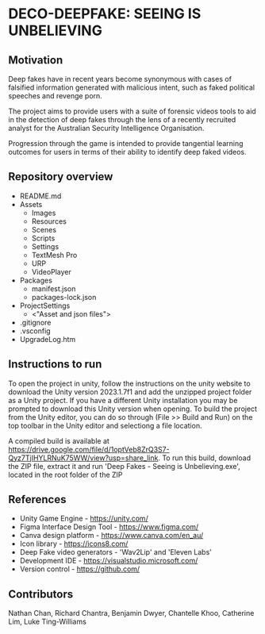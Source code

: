 # DECO-DEEPFAKE: SEEING IS UNBELIEVING

## Motivation

Deep fakes have in recent years become synonymous with cases of falsified information generated with malicious intent, such as faked political speeches and revenge porn. 

The project aims to provide users with a suite of forensic videos tools to aid in the detection of deep fakes through the lens of a recently recruited analyst for the Australian Security Intelligence Organisation.

Progression through the game is intended to provide tangential learning outcomes for users in terms of their ability to identify deep faked videos.

## Repository overview

- README.md
- Assets
   - Images
   - Resources
   - Scenes
   - Scripts
   - Settings
   - TextMesh Pro
   - URP
   - VideoPlayer
- Packages
   - manifest.json
   - packages-lock.json
- ProjectSettings
   - <"Asset and json files">
- .gitignore
- .vsconfig
- UpgradeLog.htm

## Instructions to run

To open the project in unity, follow the instructions on the unity website to download the Unity version 2023.1.7f1 and add the unzipped project folder as a Unity project. If you have a different Unity installation you may be prompted to download this Unity version when opening. To build the project from the Unity editor, you can do so through (File >> Build and Run) on the top toolbar in the Unity editor and selectiong a file location.

A compiled build is available at https://drive.google.com/file/d/1optVeb8ZrQ3S7-Qyz7TjIHYLRNuK75WW/view?usp=share_link. To run this build, download the ZIP file, extract it and run 'Deep Fakes - Seeing is Unbelieving.exe', located in the root folder of the ZIP

## References

- Unity Game Engine - https://unity.com/
- Figma Interface Design Tool - https://www.figma.com/
- Canva design platform - https://www.canva.com/en_au/
- Icon library - https://icons8.com/
- Deep Fake video generators - 'Wav2Lip' and 'Eleven Labs'
- Development IDE - https://visualstudio.microsoft.com/
- Version control - https://github.com/

## Contributors

Nathan Chan,
Richard Chantra,
Benjamin Dwyer,
Chantelle Khoo,
Catherine Lim,
Luke Ting-Williams
